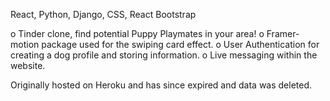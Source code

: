 React, Python, Django, CSS, React Bootstrap

o Tinder clone, find potential Puppy Playmates in your area!
o Framer-motion package used for the swiping card effect.
o User Authentication for creating a dog profile and storing information.
o Live messaging within the website.

Originally hosted on Heroku and has since expired and data was deleted. 
